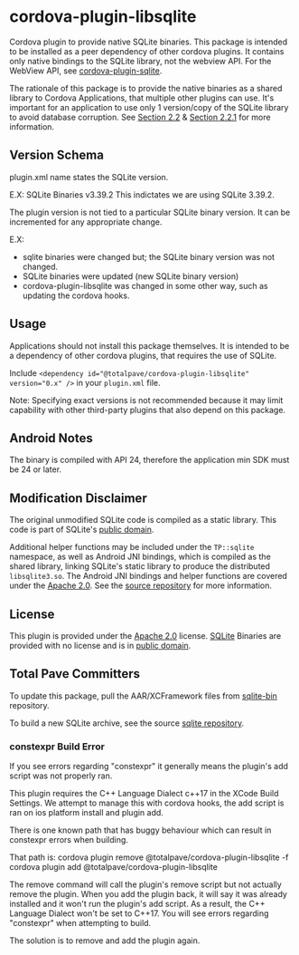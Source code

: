 cordova-plugin-libsqlite
========================

Cordova plugin to provide native SQLite binaries. This package is intended to be installed as a peer dependency of other cordova plugins. It contains only native bindings to the SQLite library, not the webview API. For the WebView API, see [cordova-plugin-sqlite](https://github.com/totalpaveinc/cordova-plugin-sqlite).

The rationale of this package is to provide the native binaries as a shared library to Cordova Applications, that multiple other plugins can use. It's important for an application to use only 1 version/copy of the SQLite library to avoid database corruption. See [Section 2.2](https://www.sqlite.org/howtocorrupt.html#posix_close_bug) & [Section 2.2.1](https://www.sqlite.org/howtocorrupt.html#posix_close_bug) for more information.

## Version Schema

plugin.xml name states the SQLite version.

E.X: <name>SQLite Binaries v3.39.2</name>
This indictates we are using SQLite 3.39.2.

The plugin version is not tied to a particular SQLite binary version. It can be incremented for any appropriate change.

E.X:
- sqlite binaries were changed but; the SQLite binary version was not changed.
- SQLite binaries were updated (new SQLite binary version)
- cordova-plugin-libsqlite was changed in some other way, such as updating the cordova hooks.

## Usage

Applications should not install this package themselves. It is intended to be a dependency of other cordova plugins, that requires the use of SQLite.

Include `<dependency id="@totalpave/cordova-plugin-libsqlite" version="0.x" />` in your `plugin.xml` file.

Note: Specifying exact versions is not recommended because it may limit capability with other third-party plugins that also depend on this package.

## Android Notes

The binary is compiled with API 24, therefore the application min SDK must be 24 or later.

## Modification Disclaimer

The original unmodified SQLite code is compiled as a static library. This code is part of SQLite's [public domain](https://en.wikipedia.org/wiki/Public_domain).

Additional helper functions may be included under the `TP::sqlite` namespace, as well as Android JNI bindings, which is compiled as the shared library, linking SQLite's static library to produce the distributed `libsqlite3.so`. The Android JNI bindings and helper functions are covered under the [Apache 2.0](./LICENSE). See the [source repository](https://github.com/totalpaveinc/sqlite) for more information.

## License

This plugin is provided under the [Apache 2.0](./LICENSE) license. [SQLite](https://www.sqlite.org/copyright.html) Binaries are provided with no license and is in [public domain](https://en.wikipedia.org/wiki/Public_domain).

## Total Pave Committers

To update this package, pull the AAR/XCFramework files from [sqlite-bin](https://github.com/totalpaveinc/android-libcxx-bin) repository.

To build a new SQLite archive, see the source [sqlite repository](https://github.com/totalpaveinc/sqlite).

### constexpr Build Error

If you see errors regarding "constexpr" it generally means the plugin's add script was not properly ran.

This plugin requires the C++ Language Dialect c++17 in the XCode Build Settings. 
We attempt to manage this with cordova hooks, the add script is ran on ios platform install and plugin add.

There is one known path that has buggy behaviour which can result in constexpr errors when building.

That path is:
cordova plugin remove @totalpave/cordova-plugin-libsqlite -f
cordova plugin add @totalpave/cordova-plugin-libsqlite

The remove command will call the plugin's remove script but not actually remove the plugin.
When you add the plugin back, it will say it was already installed and it won't run the plugin's add script.
As a result, the C++ Language Dialect won't be set to C++17. You will see errors regarding "constexpr" when attempting to build.

The solution is to remove and add the plugin again.
